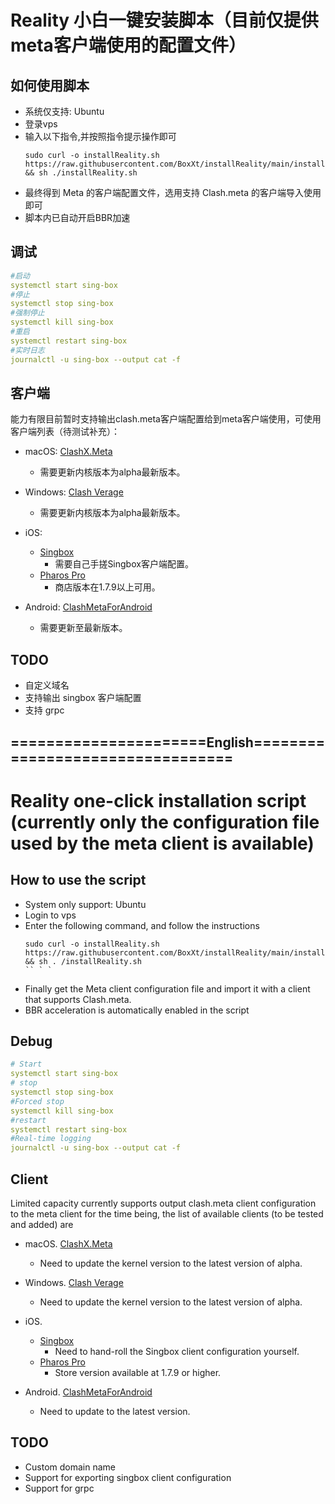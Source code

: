 # Reality 小白一键安装脚本（目前仅提供meta客户端使用的配置文件）

## 如何使用脚本
* 系统仅支持: Ubuntu
* 登录vps
* 输入以下指令,并按照指令提示操作即可
  ```
  sudo curl -o installReality.sh https://raw.githubusercontent.com/BoxXt/installReality/main/installReality.sh && sh ./installReality.sh
  ```
* 最终得到 Meta 的客户端配置文件，选用支持 Clash.meta 的客户端导入使用即可
* 脚本内已自动开启BBR加速

## 调试
```yaml
#启动
systemctl start sing-box
#停止
systemctl stop sing-box
#强制停止
systemctl kill sing-box
#重启
systemctl restart sing-box
#实时日志
journalctl -u sing-box --output cat -f
```
## 客户端
  能力有限目前暂时支持输出clash.meta客户端配置给到meta客户端使用，可使用客户端列表（待测试补充）：
  * macOS:
  [ClashX.Meta](https://github.com/MetaCubeX/ClashX.Meta/releases/tag/v1.2.1)
    * 需要更新内核版本为alpha最新版本。
    
  * Windows:
  [Clash Verage](https://github.com/zzzgydi/clash-verge/releases/tag/v1.2.3)
    * 需要更新内核版本为alpha最新版本。
    
  * iOS:
    * [Singbox]() 
      * 需要自己手搓Singbox客户端配置。  
    * [Pharos Pro]()
      * 商店版本在1.7.9以上可用。
  
  * Android:
    [ClashMetaForAndroid](https://github.com/MetaCubeX/ClashMetaForAndroid/releases/tag/Prerelease-alpha)
    * 需要更新至最新版本。
    

 ## TODO
  * 自定义域名
  * 支持输出 singbox 客户端配置
  * 支持 grpc
## ======================English=================================
# Reality one-click installation script (currently only the configuration file used by the meta client is available)

## How to use the script
* System only support: Ubuntu
* Login to vps
* Enter the following command, and follow the instructions
  ```
  sudo curl -o installReality.sh https://raw.githubusercontent.com/BoxXt/installReality/main/installReality.sh && sh . /installReality.sh
  `` ` `
* Finally get the Meta client configuration file and import it with a client that supports Clash.meta.
* BBR acceleration is automatically enabled in the script

## Debug
```yaml
# Start
systemctl start sing-box
# stop
systemctl stop sing-box
#Forced stop
systemctl kill sing-box
#restart
systemctl restart sing-box
#Real-time logging
journalctl -u sing-box --output cat -f
```
## Client
  Limited capacity currently supports output clash.meta client configuration to the meta client for the time being, the list of available clients (to be tested and added) are
  * macOS.
  [ClashX.Meta](https://github.com/MetaCubeX/ClashX.Meta/releases/tag/v1.2.1)
    * Need to update the kernel version to the latest version of alpha.
    
  * Windows.
  [Clash Verage](https://github.com/zzzgydi/clash-verge/releases/tag/v1.2.3)
    * Need to update the kernel version to the latest version of alpha.
    
  * iOS.
    * [Singbox]() 
      * Need to hand-roll the Singbox client configuration yourself.  
    * [Pharos Pro]()
      * Store version available at 1.7.9 or higher.
  
  * Android.
    [ClashMetaForAndroid](https://github.com/MetaCubeX/ClashMetaForAndroid/releases/tag/Prerelease-alpha)
    * Need to update to the latest version.
    

 ## TODO
  * Custom domain name
  * Support for exporting singbox client configuration
  * Support for grpc

